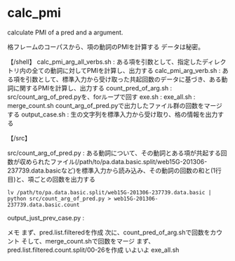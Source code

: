 # calc_pmi
calculate PMI of a pred and a argument.


格フレームのコーパスから、項の動詞のPMIを計算する
データは秘密。

【/shell】
calc_pmi_arg_all_verbs.sh : ある項を引数として、指定したディレクトリ内の全ての動詞に対してPMIを計算し、出力する
calc_pmi_arg_verb.sh : ある項を引数として、標準入力から受け取った共起回数のデータに基づき、ある動詞に関するPMIを計算し、出力する
count_pred_of_arg.sh : src/count_arg_of_pred.pyを、forループで回す
exe.sh :
exe_all.sh :
merge_count.sh count_arg_of_pred.pyで出力したファイル群の回数をマージする
output_case.sh : 生の文字列を標準入力から受け取り、格の情報を出力する

【/src】

src/count_arg_of_pred.py : ある動詞について、その動詞とある項が共起する回数が収められたファイル(/path/to/pa.data.basic.split/web15G-201306-237739.data.basicなど)を標準入力から読み込み、その動詞の回数の和と(1行目)と、項ごとの回数を出力する

`lv /path/to/pa.data.basic.split/web15G-201306-237739.data.basic | python src/count_arg_of_pred.py > web15G-201306-237739.data.basic.count`

output_just_prev_case.py : 

メモ
まず、pred.list.filteredを作成
次に、count_pred_of_arg.shで回数をカウント
そして、merge_count.shで回数をマージ
まず、pred.list.filtered.count.split/00-26を作成
いよいよ exe_all.sh
